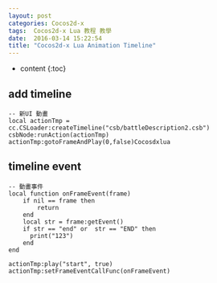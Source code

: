 ```yaml
---
layout: post
categories: Cocos2d-x
tags:  Cocos2d-x Lua 教程 教學 
date:  2016-03-14 15:22:54
title: "Cocos2d-x Lua Animation Timeline"
---
```

<!--                 Title 的建議最大長度                    -->

* content
{:toc}


## add timeline
```
-- 新UI 動畫
local actionTmp = cc.CSLoader:createTimeline("csb/battleDescription2.csb")
csbNode:runAction(actionTmp)
actionTmp:gotoFrameAndPlay(0,false)Cocosdxlua
```

## timeline event
```
-- 動畫事件
local function onFrameEvent(frame)
    if nil == frame then
        return
    end
    local str = frame:getEvent()
    if str == "end" or  str == "END" then
      print("123")
    end
end

actionTmp:play("start", true)
actionTmp:setFrameEventCallFunc(onFrameEvent)
```